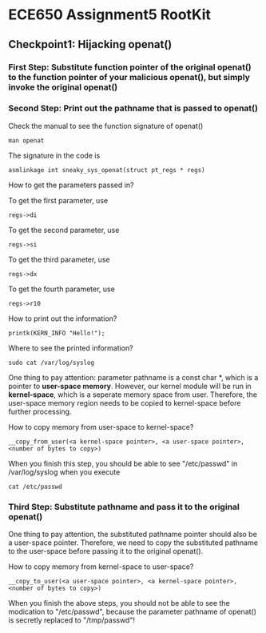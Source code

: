 # ECE650 Assignment5 RootKit
## Checkpoint1: Hijacking openat()
### First Step: Substitute function pointer of the original openat() to the function pointer of your malicious openat(), but simply invoke the original openat()
### Second Step: Print out the pathname that is passed to openat()
Check the manual to see the function signature of openat()
```
man openat
```

The signature in the code is
```
asmlinkage int sneaky_sys_openat(struct pt_regs * regs)
```
How to get the parameters passed in?

To get the first parameter, use
```
regs->di
```
To get the second parameter, use
```
regs->si
```
To get the third parameter, use
```
regs->dx
```
To get the fourth parameter, use
```
regs->r10
```

How to print out the information?
```
printk(KERN_INFO "Hello!");
```
Where to see the printed information?
```
sudo cat /var/log/syslog
```
One thing to pay attention: parameter pathname is a const char *, which is a pointer to **user-space memory**. However, our kernel module will be run in **kernel-space**, which is a seperate memory space from user. Therefore, the user-space memory region needs to be copied to kernel-space before further processing.

How to copy memory from user-space to kernel-space?
```
__copy_from_user(<a kernel-space pointer>, <a user-space pointer>, <number of bytes to copy>)
```
When you finish this step, you should be able to see "/etc/passwd" in /var/log/syslog when you execute
```
cat /etc/passwd
```
### Third Step: Substitute pathname and pass it to the original openat()
One thing to pay attention, the substituted pathname pointer should also be a user-space pointer. Therefore, we need to copy the substituted pathname to the user-space before passing it to the original openat().

How to copy memory from kernel-space to user-space?
```
__copy_to_user(<a user-space pointer>, <a kernel-space pointer>, <number of bytes to copy>)

```

When you finish the above steps, you should not be able to see the modication to "/etc/passwd", because the parameter pathname of openat() is secretly replaced to "/tmp/passwd"!
